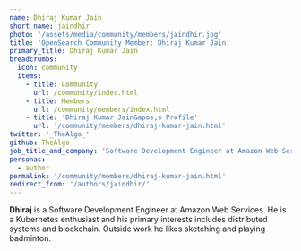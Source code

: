 ```yaml
---
name: Dhiraj Kumar Jain
short_name: jaindhir
photo: '/assets/media/community/members/jaindhir.jpg'
title: 'OpenSearch Community Member: Dhiraj Kumar Jain'
primary_title: Dhiraj Kumar Jain
breadcrumbs:
  icon: community
  items:
    - title: Community
      url: /community/index.html
    - title: Members
      url: /community/members/index.html
    - title: 'Dhiraj Kumar Jain&apos;s Profile'
      url: '/community/members/dhiraj-kumar-jain.html'
twitter: '_TheAlgo_'
github: TheAlgo
job_title_and_company: 'Software Development Engineer at Amazon Web Services'
personas:
  - author
permalink: '/community/members/dhiraj-kumar-jain.html'
redirect_from: '/authors/jaindhir/'
---
```


**Dhiraj** is a Software Development Engineer at Amazon Web Services. He is a Kubernetes enthusiast and his primary interests includes distributed systems and blockchain. Outside work he likes sketching and playing badminton.